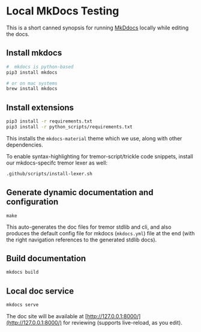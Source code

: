 # Local MkDocs Testing

This is a short canned synopsis for running [MkDdocs](https://www.mkdocs.org/) locally while editing the docs.

## Install mkdocs

```bash
#  mkdocs is python-based
pip3 install mkdocs

# or on mac systems
brew install mkdocs
```

## Install extensions

```bash
pip3 install -r requirements.txt
pip3 install -r python_scripts/requirements.txt
```

This installs the `mkdocs-material` theme which we use, along with other dependencies.

To enable syntax-highlighting for tremor-script/trickle code snippets, install our mkdocs-specifc tremor lexer as well:

```bash
.github/scripts/install-lexer.sh
```

## Generate dynamic documentation and configuration

```
make
```

This auto-generates the doc files for tremor stdlib and cli, and also produces the default config file for
mkdocs (`mkdocs.yml`) file at the end (with the right navigation references to the generated stdlib docs).

## Build documentation

```bash
mkdocs build
```

## Local doc service

```bash
mkdocs serve
```

The doc site will be available at [http://127.0.0.1:8000/](http://127.0.0.1:8000/) for reviewing (supports live-reload, as you edit).
